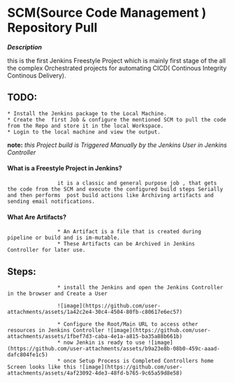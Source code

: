 # SCM(Source Code Management ) Repository Pull  

**_Description_**

this is the first Jenkins Freestyle Project which is mainly first stage of the all the complex Orchestrated projects for automating CICD( Continous Integrity Continous Delivery).

## TODO:

    * Install the Jenkins package to the Local Machine.
    * Create the  first Job & configure the mentioned SCM to pull the code from the Repo and store it in the local Workspace.
    * Login to the local machine and view the output. 

**note:** 
*this Project build is Triggered Manually by the Jenkins User in Jenkins Controller*


#### What is a Freestyle Project in Jenkins?
                    it is a classic and general purpose job , that gets the code from the SCM and execute the configured build steps Serially and then performs  post build actions like Archiving artifacts and sending email notifications.

#### What Are Artifacts?
                    * An Artifact is a file that is created during pipeline or build and is im-mutable. 
                    * These Artifacts can be Archived in Jenkins Controller for later use. 

## Steps:
                    * install the Jenkins and open the Jenkins Controller in the browser and Create a User 
                    
                    ![image](https://github.com/user-attachments/assets/1a42c2e4-30c4-4504-80fb-c80617e6ec57)
                    
                    * Configure the Root/Main URL to access other resources in Jenkins Controller ![image](https://github.com/user-attachments/assets/1fbef7d3-caba-4e1a-a815-ba35a88b661b)
                    * now Jenkin is ready to use ![image](https://github.com/user-attachments/assets/b9a23e8b-08b0-459c-aaad-dafc804fe1c5)
                    * once Setup Process is Completed Controllers home Screen looks like this ![image](https://github.com/user-attachments/assets/4af23092-4de3-48fd-b765-9c65a59d8e58)




                    

